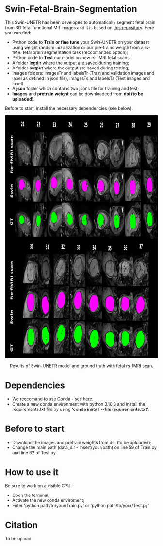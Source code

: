 # Swin-Fetal-Brain-Segmentation

This Swin-UNETR has been developed to automatically segment fetal brain from 3D fetal functional MR images and it is based on [this repository](https://github.com/Project-MONAI/research-contributions/tree/main/SwinUNETR). Here you can find:
 
  -  Python code to **Train or fine tune** your Swin-UNETR on your dataset using weight random inizialization or our pre-traind weigth from a rs-fMRI fetal brain segmentation task (reccomanded option);
  - Python code to **Test** our model on new rs-fMRI fetal scans;
  - A folder **logdir** where the output are saved during training;
  - A folder **output** where the output are saved during testing;
  - Images folders: imagesTr and labelsTr (Train and validation images and label as defined in json file), imagesTs and labelsTs (Test images and label)
  -  A **json** folder which contains two jsons file for training and test;
  -  **Images** and **pretrain weight** can be downloadeed from **doi (to be uploaded)**.

Before to start, install the necessary dependencies (see below).

<p align="center">
<img src="https://github.com/NicoloPecco/Swin-Functional-Fetal-Brain-Segmentation/blob/main/Image_results.png" width="1000" height="800">
</p>
<p align="center">
Results of Swin-UNETR model and ground truth with fetal rs-fMRI scan.
</p>

# Dependencies
- We reccomand to use Conda - see [here](https://conda.io/projects/conda/en/latest/user-guide/install/index.html).
- Create a new conda environment with python 3.10.8 and install the requirements.txt file by using **'conda install --file requirements.txt'**.

# Before to start

- Download the images and pretrain weights from doi (to be uploaded);
- Change the main path (data_dir - Insert/your/path) on line 59 of Train.py and line 62 of Test.py

# How to use it

Be sure to work on a visible GPU.

- Open the terminal;
- Activate the new conda enviroment;
- Enter 'python path/to/your/Train.py' or 'python path/to/your/Test.py'

# Citation

To be upload

